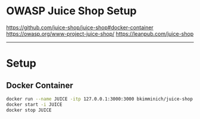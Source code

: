 # OWASP Juice Shop Setup

https://github.com/juice-shop/juice-shop#docker-container
https://owasp.org/www-project-juice-shop/
https://leanpub.com/juice-shop

-------------------------------------------

# Setup

## Docker Container
```sh
docker run --name JUICE -itp 127.0.0.1:3000:3000 bkimminich/juice-shop
docker start -i JUICE
docker stop JUICE
```

### 
```sh

```

### 
```sh

```

### 
```sh

```

### 
```sh

```

### 
```sh

```

### 
```sh

```

### 
```sh

```

### 
```sh

```

### 
```sh

```